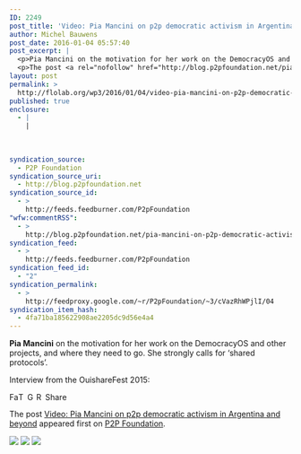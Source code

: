 ```yaml
---
ID: 2249
post_title: 'Video: Pia Mancini on p2p democratic activism in Argentina and beyond'
author: Michel Bauwens
post_date: 2016-01-04 05:57:40
post_excerpt: |
  <p>Pia Mancini on the motivation for her work on the DemocracyOS and other projects, and where they need to go. She strongly calls for &lsquo;shared protocols&rsquo;. Interview from the OuishareFest 2015:</p>
  <p>The post <a rel="nofollow" href="http://blog.p2pfoundation.net/pia-mancini-on-p2p-democratic-activism-in-argentina-and-beyond/2016/01/04">Video: Pia Mancini on p2p democratic activism in Argentina and beyond</a> appeared first on <a rel="nofollow" href="http://blog.p2pfoundation.net/">P2P Foundation</a>.</p>
layout: post
permalink: >
  http://flolab.org/wp3/2016/01/04/video-pia-mancini-on-p2p-democratic-activism-in-argentina-and-beyond/
published: true
enclosure:
  - |
    |
        
        
        
syndication_source:
  - P2P Foundation
syndication_source_uri:
  - http://blog.p2pfoundation.net
syndication_source_id:
  - >
    http://feeds.feedburner.com/P2pFoundation
"wfw:commentRSS":
  - >
    http://blog.p2pfoundation.net/pia-mancini-on-p2p-democratic-activism-in-argentina-and-beyond/2016/01/04/feed
syndication_feed:
  - >
    http://feeds.feedburner.com/P2pFoundation
syndication_feed_id:
  - "2"
syndication_permalink:
  - >
    http://feedproxy.google.com/~r/P2pFoundation/~3/cVazRhWPjlI/04
syndication_item_hash:
  - 4fa71ba185622908ae2205dc9d56e4a4
---
```

**Pia Mancini** on the motivation for her work on the DemocracyOS and other projects, and where they need to go. She strongly calls for ‘shared protocols’.

Interview from the OuishareFest 2015:



<a class="a2a_button_facebook" href="http://www.addtoany.com/add_to/facebook?linkurl=http%3A%2F%2Fblog.p2pfoundation.net%2Fpia-mancini-on-p2p-democratic-activism-in-argentina-and-beyond%2F2016%2F01%2F04&linkname=Video%3A%20Pia%20Mancini%20on%20p2p%20democratic%20activism%20in%20Argentina%20and%20beyond" title="Facebook" rel="nofollow"><img src="http://blog.p2pfoundation.net/wp-content/plugins/add-to-any/icons/facebook.png" width="16" height="16" alt="Facebook" /></a><a class="a2a_button_twitter" href="http://www.addtoany.com/add_to/twitter?linkurl=http%3A%2F%2Fblog.p2pfoundation.net%2Fpia-mancini-on-p2p-democratic-activism-in-argentina-and-beyond%2F2016%2F01%2F04&linkname=Video%3A%20Pia%20Mancini%20on%20p2p%20democratic%20activism%20in%20Argentina%20and%20beyond" title="Twitter" rel="nofollow"><img src="http://blog.p2pfoundation.net/wp-content/plugins/add-to-any/icons/twitter.png" width="16" height="16" alt="Twitter" /></a><a class="a2a_button_google_plus" href="http://www.addtoany.com/add_to/google_plus?linkurl=http%3A%2F%2Fblog.p2pfoundation.net%2Fpia-mancini-on-p2p-democratic-activism-in-argentina-and-beyond%2F2016%2F01%2F04&linkname=Video%3A%20Pia%20Mancini%20on%20p2p%20democratic%20activism%20in%20Argentina%20and%20beyond" title="Google+" rel="nofollow"><img src="http://blog.p2pfoundation.net/wp-content/plugins/add-to-any/icons/google_plus.png" width="16" height="16" alt="Google+" /></a><a class="a2a_button_reddit" href="http://www.addtoany.com/add_to/reddit?linkurl=http%3A%2F%2Fblog.p2pfoundation.net%2Fpia-mancini-on-p2p-democratic-activism-in-argentina-and-beyond%2F2016%2F01%2F04&linkname=Video%3A%20Pia%20Mancini%20on%20p2p%20democratic%20activism%20in%20Argentina%20and%20beyond" title="Reddit" rel="nofollow"><img src="http://blog.p2pfoundation.net/wp-content/plugins/add-to-any/icons/reddit.png" width="16" height="16" alt="Reddit" /></a><a class="a2a_dd a2a_target addtoany_share_save" href="https://www.addtoany.com/share#url=http%3A%2F%2Fblog.p2pfoundation.net%2Fpia-mancini-on-p2p-democratic-activism-in-argentina-and-beyond%2F2016%2F01%2F04&title=Video%3A%20Pia%20Mancini%20on%20p2p%20democratic%20activism%20in%20Argentina%20and%20beyond" id="wpa2a_4"><img src="http://blog.p2pfoundation.net/wp-content/plugins/add-to-any/share_save_120_16.png" width="120" height="16" alt="Share" /></a>

The post <a rel="nofollow" href="http://blog.p2pfoundation.net/pia-mancini-on-p2p-democratic-activism-in-argentina-and-beyond/2016/01/04">Video: Pia Mancini on p2p democratic activism in Argentina and beyond</a> appeared first on <a rel="nofollow" href="http://blog.p2pfoundation.net/">P2P Foundation</a>.

<div class="feedflare">
  <a href="http://feeds.feedburner.com/~ff/P2pFoundation?a=cVazRhWPjlI:EB6lE7Ea_18:7Q72WNTAKBA"><img src="http://feeds.feedburner.com/~ff/P2pFoundation?d=7Q72WNTAKBA" border="0" /></img></a> <a href="http://feeds.feedburner.com/~ff/P2pFoundation?a=cVazRhWPjlI:EB6lE7Ea_18:D7DqB2pKExk"><img src="http://feeds.feedburner.com/~ff/P2pFoundation?i=cVazRhWPjlI:EB6lE7Ea_18:D7DqB2pKExk" border="0" /></img></a> <a href="http://feeds.feedburner.com/~ff/P2pFoundation?a=cVazRhWPjlI:EB6lE7Ea_18:2mJPEYqXBVI"><img src="http://feeds.feedburner.com/~ff/P2pFoundation?d=2mJPEYqXBVI" border="0" /></img></a>
</div>

<img src="http://feeds.feedburner.com/~r/P2pFoundation/~4/cVazRhWPjlI" height="1" width="1" alt="" />